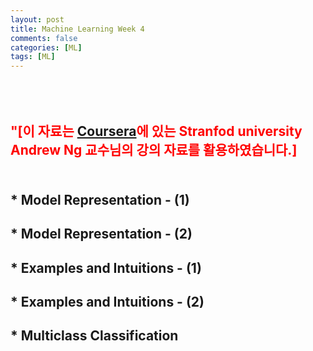 ```yaml
---
layout: post
title: Machine Learning Week 4
comments: false
categories: [ML]
tags: [ML]
---
```


<br><br>
<span style="color:red">"[이 자료는 [Coursera](https://www.coursera.org/)에 있는 Stranfod university Andrew Ng 교수님의 강의 자료를 활용하였습니다.]</span><br><br>
---





## * Model Representation - (1)



## * Model Representation - (2)


## * Examples and Intuitions - (1)

## * Examples and Intuitions - (2)


## * Multiclass Classification



<br><br><br><br>














































